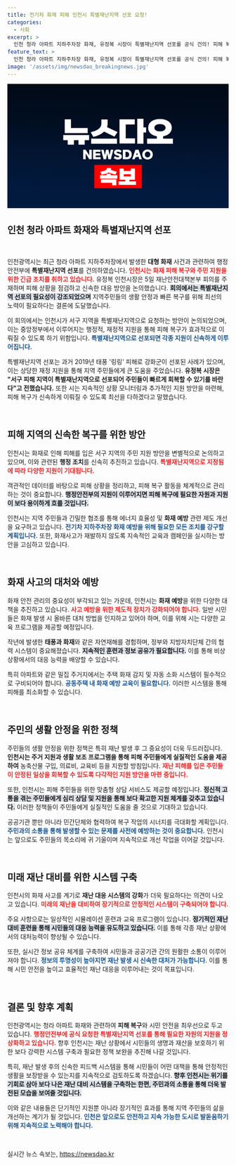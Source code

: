 ```yaml
---
title: 전기차 화재 피해 인천시 특별재난지역 선포 요청!
categories:
  - 사회
excerpt: >
  인천 청라 아파트 지하주차장 화재, 유정복 시장이 특별재난지역 선포를 공식 건의! 피해 복구와 주민 지원 방안 논의, 중앙정부의 긴급 지원이 기대된다. 인천은 과거에도 재난복구에서 힘을 모은 바 있다.
feature_text: >
  인천 청라 아파트 지하주차장 화재, 유정복 시장이 특별재난지역 선포를 공식 건의! 피해 복구와 주민 지원 방안 논의, 중앙정부의 긴급 지원이 기대된다. 인천은 과거에도 재난복구에서 힘을 모은 바 있다.
image: '/assets/img/newsdao_breakingnews.jpg'
---
```


<p><img src="/assets/img/newsdao_breakingnews.jpg" alt="implanttips 속보" /></p>

<h2 data-ke-size="size26">인천 청라 아파트 화재와 특별재난지역 선포</h2>

<p data-ke-size="size16">&nbsp;</p>

<p>인천광역시는 최근 청라 아파트 지하주차장에서 발생한 <b>대형 화재</b> 사건과 관련하여 행정안전부에 <b>특별재난지역 선포</b>를 건의하였습니다. <b><span style="color: #ee2323;">인천시는 화재 피해 복구와 주민 지원을 위한 긴급 조치를 취하고 있습니다.</span></b> 유정복 인천시장은 5일 재난안전대책본부 회의를 주재하며 피해 상황을 점검하고 신속한 대응 방안을 논의했습니다. <b><span style="background-color: #21538527;">회의에서는 특별재난지역 선포의 필요성이 강조되었으며</span></b> 지역주민들의 생활 안정과 빠른 복구를 위해 최선의 노력이 필요하다는 결론에 도달했습니다.</p>

<p>이 회의에서는 인천시가 서구 지역을 특별재난지역으로 요청하는 방안이 논의되었으며, 이는 중앙정부에서 이루어지는 행정적, 재정적 지원을 통해 피해 복구가 효과적으로 이뤄질 수 있도록 하기 위함입니다. <b><span style="color: #1a5490;">특별재난지역으로 선포되면 각종 지원이 신속하게 이루어집니다.</span></b></p>

<p>특별재난지역 선포는 과거 2019년 태풍 '링링' 피해로 강화군이 선포된 사례가 있으며, 이는 상당한 재정 지원을 통해 지역 주민들에게 큰 도움을 주었습니다. <b>유정복 시장은 "서구 피해 지역이 특별재난지역으로 선포되어 주민들이 빠르게 회복할 수 있기를 바란다"고 전했습니다.</b> 또한 시는 지속적인 상황 모니터링과 추가적인 지원 방안을 마련해, 피해 복구가 신속하게 이뤄질 수 있도록 최선을 다하겠다고 말했습니다.</p>

<p data-ke-size="size16">&nbsp;</p>

<h2 data-ke-size="size26">피해 지역의 신속한 복구를 위한 방안</h2>

<p>인천시는 화재로 인해 피해를 입은 서구 지역의 주민 지원 방안을 변별적으로 논의하고 있으며, 이와 관련된 <b>행정 조치</b>를 신속히 추진하고 있습니다. <b><span style="color: #ee2323;">특별재난지역으로 지정됨에 따라 다양한 지원이 기대됩니다.</span></b> </p>

<p>객관적인 데이터를 바탕으로 피해 상황을 정리하고, 피해 복구 활동을 체계적으로 관리하는 것이 중요합니다. <b><span style="background-color: #21538527;">행정안전부의 지원이 이루어지면 피해 복구에 필요한 자원과 지원이 보다 용이하게 흐를 것입니다.</span></b></p>

<p>인천시는 지역 주민들과 긴밀한 협조를 통해 에너지 효율성 및 <b>화재 예방</b> 관련 제도 개선을 요구하고 있습니다. <b><span style="color: #1a5490;">전기차 지하주차장 화재 예방을 위해 필요한 모든 조치를 강구할 계획입니다.</span></b> 또한, 화재사고가 재발하지 않도록 지속적인 교육과 캠페인을 실시하는 방안을 고심하고 있습니다.</p>

<p data-ke-size="size16">&nbsp;</p>

<h2 data-ke-size="size26">화재 사고의 대처와 예방</h2>

<p>화재 안전 관리의 중요성이 부각되고 있는 가운데, 인천시는 <b>화재 예방</b>을 위한 다양한 대책을 추진하고 있습니다. <b><span style="color: #ee2323;">사고 예방을 위한 제도적 장치가 강화되어야 합니다.</span></b> 일반 시민들은 화재 발생 시 올바른 대처 방법을 인지하고 있어야 하며, 이를 위해 시는 다양한 교육 프로그램을 제공할 예정입니다.</p>

<p>작년에 발생한 <b>태풍과 화재</b>와 같은 자연재해를 경험하며, 정부와 지방자치단체 간의 협력 시스템이 중요해졌습니다. <b><span style="background-color: #21538527;">지속적인 훈련과 정보 공유가 필요합니다.</span></b> 이를 통해 비상 상황에서의 대응 능력을 배양할 수 있습니다.</p>

<p>특히 아파트와 같은 밀집 주거지에서는 주택 화재 감지 및 자동 소화 시스템이 필수적으로 구비되어야 합니다. <b><span style="color: #1a5490;">공동주택 내 화재 예방 교육이 필요합니다.</span></b> 이러한 시스템을 통해 피해를 최소화할 수 있습니다.</p>

<p data-ke-size="size16">&nbsp;</p>

<h2 data-ke-size="size26">주민의 생활 안정을 위한 정책</h2>

<p>주민들의 생활 안정을 위한 정책은 특히 재난 발생 후 그 중요성이 더욱 두드러집니다. <b>인천시는 주거 지원과 생활 보조 프로그램을 통해 피해 주민들에게 실질적인 도움을 제공하여</b> 농축산물 구입, 의료비, 교육비 등을 지원할 방침입니다. <b><span style="color: #ee2323;">재난 피해를 입은 주민들이 안정된 일상을 회복할 수 있도록 다각적인 지원 방안을 마련 중입니다.</span></b></p>

<p>또한, 인천시는 피해 주민들을 위한 맞춤형 상담 서비스도 제공할 예정입니다. <b><span style="background-color: #21538527;">정신적 고통을 겪는 주민들에게 심리 상담 및 지원을 통해 보다 확고한 지원 체계를 갖추고 있습니다.</span></b> 이러한 정책들이 주민들에게 실질적인 도움을 줄 것으로 기대하고 있습니다.</p>

<p>공공기관 뿐만 아니라 민간단체와 협력하여 복구 작업의 시너지를 극대화할 계획입니다. <b><span style="color: #1a5490;">주민과의 소통을 통해 발생할 수 있는 문제를 사전에 예방하는 것이 중요합니다.</span></b> 인천시는 앞으로도 주민들의 목소리에 귀 기울이며 지속적으로 개선 작업을 이어갈 것입니다.</p>

<p data-ke-size="size16">&nbsp;</p>

<h2 data-ke-size="size26">미래 재난 대비를 위한 시스템 구축</h2>

<p>인천시의 화재 사고를 계기로 <b>재난 대응 시스템의 강화</b>가 더욱 필요하다는 의견이 나오고 있습니다. <b><span style="color: #ee2323;">미래의 재난을 대비하여 장기적으로 안정적인 시스템이 구축되어야 합니다.</span></b> </p>

<p>주요 사항으로는 일상적인 시뮬레이션 훈련과 교육 프로그램이 있습니다. <b><span style="background-color: #21538527;">정기적인 재난 대비 훈련을 통해 시민들의 대응 능력을 유도하고 있습니다.</span></b> 이를 통해 각종 재난 상황에서의 대처능력이 향상될 수 있습니다.</p>

<p>또한, 실시간 정보 공유 체계를 구축하여 시민들과 공공기관 간의 원활한 소통이 이루어져야 합니다. <b><span style="color: #1a5490;">정보의 투명성이 높아지면 재난 발생 시 신속한 대처가 가능합니다.</span></b> 이를 통해 시민 안전을 높이고 효율적인 재난 대응을 이루어내는 것이 목표입니다.</p>

<p data-ke-size="size16">&nbsp;</p>

<h2 data-ke-size="size26">결론 및 향후 계획</h2>

<p>인천광역시는 청라 아파트 화재와 관련하여 <b>피해 복구</b>와 시민 안전을 최우선으로 두고 있습니다. <b><span style="color: #ee2323;">행정안전부에 공식 요청한 특별재난지역 선포를 통해 필요한 자원의 지원을 정상화하고 있습니다.</span></b> 향후 인천시는 재난 상황에서 시민들의 생명과 재산을 보호하기 위한 보다 강력한 시스템 구축과 필요한 정책 보완을 추진해 나갈 것입니다.</p>

<p>특히, 재난 발생 후의 신속한 피드백 시스템을 통해 시민들이 어떤 대책을 통해 안정적인 생활을 보장받을 수 있는지를 지속적으로 검토하도록 하겠습니다. <b><span style="background-color: #21538527;">향후 인천시는 위기를 기회로 삼아 보다 나은 재난 대비 시스템을 구축하는 한편, 주민과의 소통을 통해 더욱 발전된 모습을 보여줄 것입니다.</span></b> </p>

<p>이와 같은 내용들은 단기적인 지원뿐 아니라 장기적인 효과를 통해 지역 주민들의 삶을 개선하는 계기가 될 것입니다. <b><span style="color: #1a5490;">인천은 앞으로도 안전하고 지속 가능한 도시로 발돋움하기 위해 지속적으로 노력해야 합니다.</span></b></p>

<p data-ke-size="size16">&nbsp;</p>
실시간 뉴스 속보는, <a href="https://newsdao.kr" rel="dofollow">https://newsdao.kr</a>


